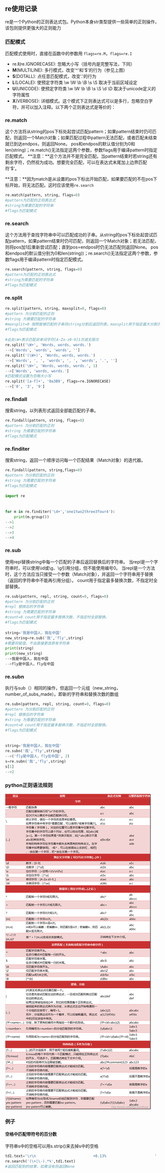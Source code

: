 ## re使用记录

re是一个Python的正则表达式包。Python本身str类型提供一些简单的正则操作，该包则提供更强大的正则能力

### 匹配模式

匹配模式使用时，直接在函数中的参数用  `flags=re.M`，`flags=re.I`

- re.**I**(re.IGNORECASE): 忽略大小写（括号内是完整写法，下同）
- **M**(MULTILINE): 多行模式，改变'^'和'$'的行为（参见上图）
- **S**(DOTALL): 点任意匹配模式，改变'.'的行为
- **L**(LOCALE): 使预定字符类 \w \W \b \B \s \S 取决于当前区域设定
- **U**(UNICODE): 使预定字符类 \w \W \b \B \s \S \d \D 取决于unicode定义的字符属性
- **X**(VERBOSE): 详细模式。这个模式下正则表达式可以是多行，忽略空白字符，并可以加入注释。以下两个正则表达式是等价的：

### re.match

这个方法将从string的pos下标处起尝试匹配pattern；如果pattern结束时仍可匹配，则返回一个Match对象；如果匹配过程中pattern无法匹配，或者匹配未结束就已到达endpos，则返回None。 
pos和endpos的默认值分别为0和len(string)；re.match()无法指定这两个参数，参数flags用于编译pattern时指定匹配模式。 
**注意：**这个方法并不是完全匹配。当pattern结束时若string还有剩余字符，仍然视为成功。想要完全匹配，可以在表达式末尾加上边界匹配符'$'。 

**注意：**因为match是从设置的pos下标出开始匹配，如果要匹配的不在pos下标开始，将无法匹配。这时应该使用`re.search`

```python
re.match(pattern, string, flags=0)
#pattern为匹配的正则表达式
#string为需要匹配的字符串
#flags为匹配模式
```

### re.search

这个方法用于查找字符串中可以匹配成功的子串。从string的pos下标处起尝试匹配pattern，如果pattern结束时仍可匹配，则返回一个Match对象；若无法匹配，则将pos加1后重新尝试匹配；直到pos=endpos时仍无法匹配则返回None。 
pos和endpos的默认值分别为0和len(string))；re.search()无法指定这两个参数，参数flags用于编译pattern时指定匹配模式。 

```python
re.search(pattern, string, flags=0)
#pattern为匹配的正则表达式
#string为需要匹配的字符串
#flags为匹配模式
```

### re.split

```python
re.split(pattern, string, maxsplit=0, flags=0)
#pattern 为分割匹配的正则
#string 为需要匹配的字符串
#maxsplit=0 按照能够匹配的子串将string分割后返回列表。maxsplit用于指定最大分割次数，不指定将全部分割。 
#flags为匹配模式

#此处\W+表示匹配非单词字符[A-Za-z0-9]1次或无限次
re.split('\W+', 'Words, words, words.')
-->['Words', 'words', 'words', '']
re.split('(\W+)', 'Words, words, words.')
-->['Words', ', ', 'words', ', ', 'words', '.', '']
re.split('\W+', 'Words, words, words.', 1)
-->['Words', 'words, words.']
#匹配模式设置为忽略大小写
re.split('[a-f]+', '0a3B9', flags=re.IGNORECASE)
-->['0', '3', '9']
```

### re.findall

搜索string，以列表形式返回全部能匹配的子串。 

```python
re.findall(pattern, string, flags=0)
#pattern 为分割匹配的正则
#string 为需要匹配的字符串
#flags为匹配模式
```

### re.finditer

搜索string，返回一个顺序访问每一个匹配结果（Match对象）的迭代器。 

```python
re.findall(pattern, string,flags=0)
#pattern 为分割匹配的正则
#string 为需要匹配的字符串
#flags为匹配模式

import re
 

for m in re.finditer('\d+','one1two2three3four4'):
    print(m.group())
-->1
-->2
-->3
-->4
```

### re.sub

使用repl替换string中每一个匹配的子串后返回替换后的字符串。 
当repl是一个字符串时，可以使用\id或\g<id>、\g<name>引用分组，但不能使用编号0。 
当repl是一个方法时，这个方法应当只接受一个参数（Match对象），并返回一个字符串用于替换（返回的字符串中不能再引用分组）。 
count用于指定最多替换次数，不指定时全部替换。 

```python
re.sub(pattern, repl, string, count=0, flags=0)
#pattern 为分割匹配的正则
#repl 替换后的字符串
#string 为需要匹配的字符串
#count=0 count用于指定最多替换次数，不指定时全部替换。 
#flags为匹配模式

string='我是中国人，我在中国'
new_string=re.sub('我','fly',string)
#需要将赋值，不会直接更改原有字符串
print(string)
print(new_string)
-->我是中国人，我在中国
-->fly是中国人，fly在中国
```

### re.subn

执行与sub（）相同的操作，但返回一个元组（new_string，number_of_subs_made）。即新的字符串和替换次数的数组

```python
re.subn(pattern, repl, string, count=0, flags=0)
#pattern 为分割匹配的正则
#repl 替换后的字符串
#string 为需要匹配的字符串
#count=0 count用于指定最多替换次数，不指定时全部替换。 
#flags为匹配模式


string='我是中国人，我在中国'
re.subn('我','fly',string)
-->('fly是中国人，fly在中国', 2)
s=re.subn('我','fly',string)
s[1]
-->2
```



### python正则语法规则



![pyre_ebb9ce1c-e5e8-4219-a8ae-7ee620d5f9f1](.\picture\pyre_ebb9ce1c-e5e8-4219-a8ae-7ee620d5f9f1.png)

### 例子

#### 空格中匹配带符号的百分数

字符串s中的空格可以用s.strip()来去掉s中的空格

```python
td1.text='\r\n                          +0.13%                      '
re.search('(\+|\-).*%',td1.text)
#返回匹配到的结果，如果没有则返回None
```


